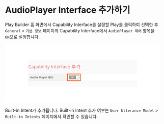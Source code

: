 # AudioPlayer Interface 추가하기

Play Builder 홈 화면에서 Capability Interface를 설정할 Play를 클릭하여 선택한 후 `General` &gt; `기본 정보` 페이지의 Capability Interface에서 `AudioPlayer 제어` 항목을 `ON`으로 설정합니다.

![](../../.gitbook/assets/ch3_327_c01.png)

Built-in Intent가 추가됩니다. Built-in Intent 추가 여부는 `User Utterance Model` &gt; `Built-in Intents` 페이지에서 확인할 수 있습니다.

